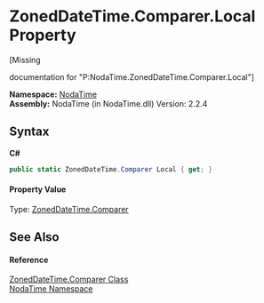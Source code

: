 # ZonedDateTime.Comparer.Local Property 
 

\[Missing <summary> documentation for "P:NodaTime.ZonedDateTime.Comparer.Local"\]

**Namespace:**&nbsp;<a href="N_NodaTime">NodaTime</a><br />**Assembly:**&nbsp;NodaTime (in NodaTime.dll) Version: 2.2.4

## Syntax

**C#**<br />
``` C#
public static ZonedDateTime.Comparer Local { get; }
```


#### Property Value
Type: <a href="T_NodaTime_ZonedDateTime_Comparer">ZonedDateTime.Comparer</a>

## See Also


#### Reference
<a href="T_NodaTime_ZonedDateTime_Comparer">ZonedDateTime.Comparer Class</a><br /><a href="N_NodaTime">NodaTime Namespace</a><br />
